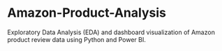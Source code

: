 # Amazon-Product-Analysis
Exploratory Data Analysis (EDA) and dashboard visualization of Amazon product review data using Python and Power BI.
